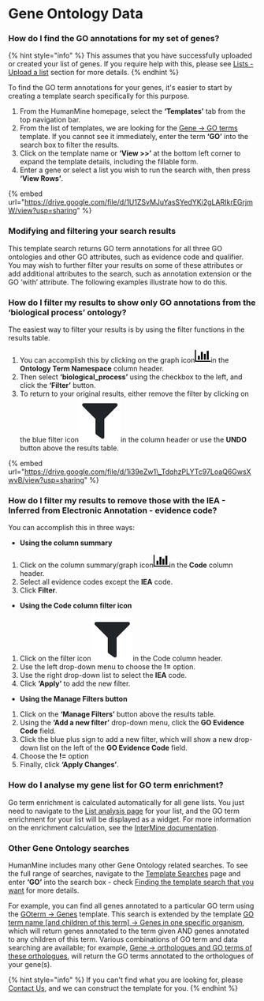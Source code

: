 # Gene Ontology Data

### How do I find the GO annotations for my set of genes?

{% hint style="info" %}
This assumes that you have successfully uploaded or created your list of genes. If you require help with this, please see [Lists - Upload a list](../lists/upload-a-list.md) section for more details. 
{% endhint %}

To find the GO term annotations for your genes, it's easier to start by creating a template search specifically for this purpose. 

1. From the HumanMine homepage, select the **‘Templates’** tab from the top navigation bar.
2. From the list of templates, we are looking for the [Gene → GO terms](http://bluegenes-staging.apps.intermine.org/humanmine/templates/Gene_GO) template. If you cannot see it immediately, enter the term **‘GO’** into the search box to filter the results. 
3. Click on the template name or **‘View &gt;&gt;’** at the bottom left corner to expand the template details, including the fillable form. 
4. Enter a gene or select a list you wish to run the search with, then press **‘View Rows’**. 

{% embed url="https://drive.google.com/file/d/1U1ZSvMJuYasSYedYKi2gLARIkrEGrjmW/view?usp=sharing" %}

### Modifying and filtering your search results

This template search returns GO term annotations for all three GO ontologies and other GO attributes, such as evidence code and qualifier. You may wish to further filter your results on some of these attributes or add additional attributes to the search, such as annotation extension or the GO ‘with’ attribute. The following examples illustrate how to do this. 

### How do I filter my results to show only GO annotations from the ‘biological process’ ontology?

The easiest way to filter your results is by using the filter functions in the results table. 

1. You can accomplish this by clicking on the graph icon![](../../../.gitbook/assets/bar-chart.png)in the **Ontology Term Namespace** column header. 
2. Then select **‘biological\_process’** using the checkbox to the left, and click the **‘Filter’** button. 
3. To return to your original results, either remove the filter by clicking on the blue filter icon![](../../../.gitbook/assets/screenshot-902-.png)in the column header or use the **UNDO** button above the results table. 

{% embed url="https://drive.google.com/file/d/1i39eZw1\_TdqhzPLYTc97LoaQ6GwsXwvB/view?usp=sharing" %}

### How do I filter my results to remove those with the IEA - Inferred from Electronic Annotation - evidence code? 

You can accomplish this in three ways:  

* **Using the column summary**

1. Click on the column summary/graph icon![](../../../.gitbook/assets/bar-chart.png)in the **Code** column header. 
2. Select all evidence codes except the **IEA** code.
3. Click **Filter**.

* **Using the Code column filter icon**

1. Click on the filter icon![](../../../.gitbook/assets/screenshot-902-.png)in the Code column header. 
2. Use the left drop-down menu to choose the **!=** option. 
3. Use the right drop-down list to select the **IEA** code.
4. Click **‘Apply’** to add the new filter. 

* **Using the Manage Filters button**

1. Click on the **‘Manage Filters’** button above the results table. 
2. Using the **‘Add a new filter’** drop-down menu, click the **GO Evidence Code** field. 
3. Click the blue plus sign to add a new filter, which will show a new drop-down list on the left of the **GO Evidence Code** field.
4. Choose the **!=** option 
5. Finally, click **‘Apply Changes’**. 

### How do I analyse my gene list for GO term enrichment?

Go term enrichment is calculated automatically for all gene lists. You just need to navigate to the [List analysis page](../lists/list-analysis-pages.md) for your list, and the GO term enrichment for your list will be displayed as a widget. For more information on the enrichment calculation, see the [InterMine documentation](http://intermine.readthedocs.org/en/latest/embedding/list-widgets/enrichment-widgets/).

### Other Gene Ontology searches

HumanMine includes many other Gene Ontology related searches. To see the full range of searches, navigate to the [Template Searches](../template-search.md) page and enter **‘GO’** into the search box - check [Finding the template search that you want](https://app.gitbook.com/@user-documentation-intermine/s/user-documentation/~/drafts/-MV2CivsOM4aGPUlhjlU/content/user-documentation/template-search#finding-the-template-search-that-you-want) for more details. 

For example, you can find all genes annotated to a particular GO term using the [GOterm → Genes](http://bluegenes-staging.apps.intermine.org/humanmine/templates/GOterm_Gene) template. This search is extended by the template [GO term name \[and children of this term\] → Genes in one specific organism](http://www.flymine.org/query/template.do?name=GO_Gene&scope=all), which will return genes annotated to the term given AND genes annotated to any children of this term. Various combinations of GO term and data searching are available; for example, [Gene → orthologues and GO terms of these orthologues](http://www.flymine.org/query/template.do?name=Gene_OrthologueGO&scope=all), will return the GO terms annotated to the orthologues of your gene\(s\). 

{% hint style="info" %}
If you can't find what you are looking for, please [Contact Us](../contact-us.md), and we can construct the template for you.
{% endhint %}

